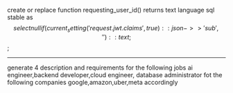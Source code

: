 create or replace function requesting_user_id()
returns text
language sql stable
as $$
  select nullif(current_setting('request.jwt.claims', true)::json ->> 'sub', '')::text;
$$;


---
generate 4 description and requirements for the following jobs
ai engineer,backend developer,cloud engineer, database administrator fot the following companies
google,amazon,uber,meta accordingly